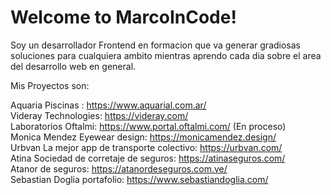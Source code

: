 # Welcome to MarcoInCode!

Soy un desarrollador Frontend en formacion que va generar gradiosas soluciones para cualquiera ambito mientras aprendo cada dia sobre el area del desarrollo web en general.

Mis Proyectos son:

Aquaria Piscinas : https://www.aquarial.com.ar/ </br>
Videray Technologies: https://videray.com/ </br>
Laboratorios Oftalmi: https://www.portal.oftalmi.com/ (En proceso) </br>
Monica Mendez Eyewear design: https://monicamendez.design/ </br>
Urbvan La mejor app de transporte colectivo: https://urbvan.com/</br> 
Atina Sociedad de corretaje de seguros: https://atinaseguros.com/ </br>
Atanor de seguros: https://atanordeseguros.com.ve/ </br>
Sebastian Doglia portafolio: https://www.sebastiandoglia.com/</br>
<!--
**MarcoInCode/MarcoInCode** is a ✨ _special_ ✨ repository because its `README.md` (this file) appears on your GitHub profile.

Here are some ideas to get you started:

- 🔭 I’m currently working on ...
- 🌱 I’m currently learning ...
- 👯 I’m looking to collaborate on ...
- 🤔 I’m looking for help with ...
- 💬 Ask me about ...
- 📫 How to reach me: ...
- 😄 Pronouns: ...
- ⚡ Fun fact: ...
-->

